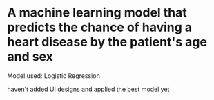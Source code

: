 # A machine learning model that predicts the chance of having a heart disease by the patient's age and sex
Model used: Logistic Regression

haven't added UI designs and applied the best model yet

